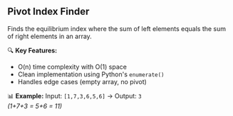 ## Pivot Index Finder
Finds the equilibrium index where the sum of left elements equals the sum of right elements in an array. 

🔍 **Key Features:**
- O(n) time complexity with O(1) space
- Clean implementation using Python's `enumerate()`
- Handles edge cases (empty array, no pivot)

📊 **Example:**
Input: `[1,7,3,6,5,6]` → Output: `3`  
*(1+7+3 = 5+6 = 11)*

